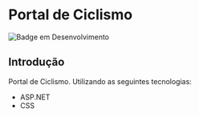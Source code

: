 # Portal de Ciclismo

![Badge em Desenvolvimento](https://img.shields.io/static/v1?label=STATUS&message=FINALIZADO&color=GREEN&style=for-the-badge)

## Introdução
Portal de Ciclismo. Utilizando as seguintes tecnologias:
* ASP.NET
* CSS

